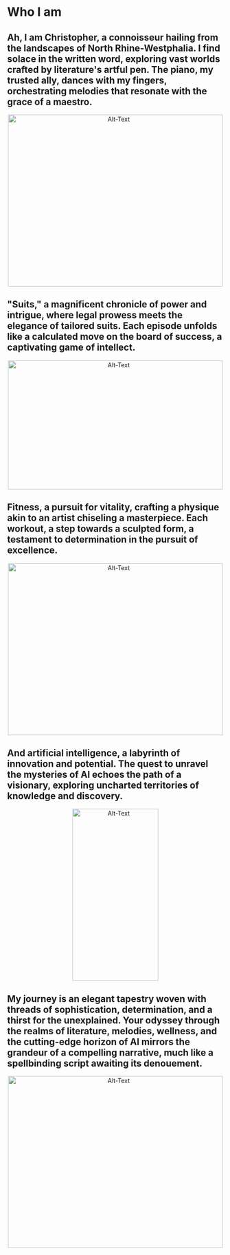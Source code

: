 # Who I am



## Ah, I am Christopher, a connoisseur hailing from the landscapes of North Rhine-Westphalia. I find solace in the written word, exploring vast worlds crafted by literature's artful pen. The piano, my trusted ally, dances with my fingers, orchestrating melodies that resonate with the grace of a maestro.
<center>
 <img src="https://www.klavierportal.de/wp-content/uploads/2016/09/Seiler-114-wp-holgi-web2.jpg" alt="Alt-Text" width="500" height="400">
</center>


## "Suits," a magnificent chronicle of power and intrigue, where legal prowess meets the elegance of tailored suits. Each episode unfolds like a calculated move on the board of success, a captivating game of intellect.

<center>
<img src="https://contentstatic.timesjobs.com/img/61355115/Master.jpg" alt="Alt-Text" width="500" height="300">
</center>


## Fitness, a pursuit for vitality, crafting a physique akin to an artist chiseling a masterpiece. Each workout, a step towards a sculpted form, a testament to determination in the pursuit of excellence.

<center>
<img src="https://tonderhallerne.dk/filer/strong-man-training-gym-scaled.jpg" alt="Alt-Text" width="500" height="400">
</center>


## And artificial intelligence, a labyrinth of innovation and potential. The quest to unravel the mysteries of AI echoes the path of a visionary, exploring uncharted territories of knowledge and discovery.

<center>
<img src="https://cdn.lifehack.org/wp-content/uploads/2014/05/think-and-grow-rich.jpg" alt="Alt-Text" width="200" height="400">
</center>

## My journey is an elegant tapestry woven with threads of sophistication, determination, and a thirst for the unexplained. Your odyssey through the realms of literature, melodies, wellness, and the cutting-edge horizon of AI mirrors the grandeur of a compelling narrative, much like a spellbinding script awaiting its denouement. 

<center>
<img src="https://www.restplatzboerse.at/fileadmin/_processed_/9/d/csm_Titelbild_Malediven_6839bc4b16.jpg" alt="Alt-Text" width="500" height="400">
</center>